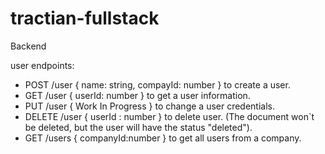 # tractian-fullstack

Backend

user endpoints:
  - POST /user { name: string, compayId: number } to create a user.
  - GET /user { userId: number } to get a user information.
  - PUT /user { Work In Progress } to change a user credentials.
  - DELETE /user { userId : number } to delete user. (The document won`t be deleted, but the user will have the status "deleted").
  - GET /users { companyId:number } to get all users from a company.

